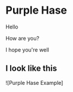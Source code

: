 # Purple Hase

Hello

How are you?

I hope you're well

## I look like this
![Purple Hase Example]


